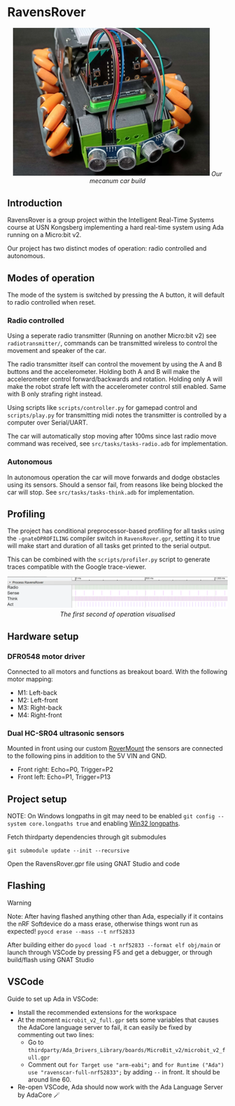 # RavensRover

<center>
<img src="assets/images/car.jpg" alt="Our car" width="450"/>
<i>Our mecanum car build</i>
</center>

## Introduction

RavensRover is a group project within the Intelligent Real-Time Systems course at USN Kongsberg implementing a hard real-time system using Ada running on a Micro:bit v2.

Our project has two distinct modes of operation: radio controlled and autonomous.

## Modes of operation

The mode of the system is switched by pressing the A button, it will default to radio controlled when reset.

### Radio controlled

Using a seperate radio transmitter (Running on another Micro:bit v2) see `radiotransmitter/`, commands can be transmitted wireless to control the movement and speaker of the car.

The radio transmitter itself can control the movement by using the A and B buttons and the accelerometer. Holding both A and B will make the accelerometer control forward/backwards and rotation. Holding only A will make the robot strafe left with the accelerometer control still enabled. Same with B only strafing right instead.

Using scripts like `scripts/controller.py` for gamepad control and `scripts/play.py` for transmitting midi notes the transmitter is controlled by a computer over Serial/UART.

The car will automatically stop moving after 100ms since last radio move command was received, see `src/tasks/tasks-radio.adb` for implementation.

### Autonomous

In autonomous operation the car will move forwards and dodge obstacles using its sensors. Should a sensor fail, from reasons like being blocked the car will stop. See `src/tasks/tasks-think.adb` for implementation.

## Profiling

The project has conditional preprocessor-based profiling for all tasks using the `-gnateDPROFILING` compiler switch in `RavensRover.gpr`, setting it to true will make start and duration of all tasks get printed to the serial output.

This can be combined with the `scripts/profiler.py` script to generate traces compatible with the Google trace-viewer.

<center>
<img src="assets/images/profiling.png" alt="Trace-viewer in action"/>
<i>The first second of operation visualised</i>
</center>

## Hardware setup
### DFR0548 motor driver
Connected to all motors and functions as breakout board. With the following motor mapping:
- M1: Left-back
- M2: Left-front
- M3: Right-back
- M4: Right-front

### Dual HC-SR04 ultrasonic sensors
Mounted in front using our custom [RoverMount](https://github.com/Bernoulli-IRTS/RoverMount) the sensors are connected to the following pins in addition to the 5V VIN and GND.
- Front right: Echo=P0, Trigger=P2
- Front left: Echo=P1, Trigger=P13

## Project setup
NOTE: On Windows longpaths in git may need to be enabled `git config --system core.longpaths true` and enabling [Win32 longpaths](https://www.thewindowsclub.com/how-to-enable-or-disable-win32-long-paths-in-windows-11-10).

Fetch thirdparty dependencies through git submodules
```shell
git submodule update --init --recursive
```
Open the RavensRover.gpr file using GNAT Studio and code

## Flashing

> [!WARNING]
> Note: After having flashed anything other than Ada, especially if it contains the nRF Softdevice do a mass erase, otherwise things wont run as expected!
> `pyocd erase --mass --t nrf52833`

After building either do `pyocd load -t nrf52833 --format elf obj/main` or launch through VSCode by pressing F5 and get a debugger, or through build/flash using GNAT Studio

## VSCode

Guide to set up Ada in VSCode:
- Install the recommended extensions for the workspace
- At the moment `microbit_v2_full.gpr` sets some variables that causes the AdaCore language server to fail, it can easily be fixed by commenting out two lines:
    - Go to `thirdparty/Ada_Drivers_Library/boards/MicroBit_v2/microbit_v2_full.gpr`
    - Comment out `for Target use "arm-eabi";` and `for Runtime ("Ada") use "ravenscar-full-nrf52833";` by adding `--` in front. It should be around line 60.
- Re-open VSCode, Ada should now work with the Ada Language Server by AdaCore :magic_wand:
